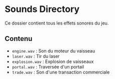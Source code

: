# Sounds Directory

Ce dossier contient tous les effets sonores du jeu.

## Contenu

- `engine.wav` : Son du moteur du vaisseau
- `laser.wav` : Tir du laser
- `explosion.wav` : Explosion de vaisseaux
- `portal.wav` : Traversée d'un portail
- `trade.wav` : Son d'une transaction commerciale